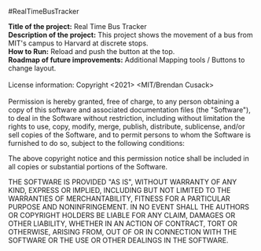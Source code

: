 #RealTimeBusTracker

<b>Title of the project:</b> Real Time Bus Tracker <br>
<b>Description of the project:</b> This project shows the movement of a bus from MIT's campus to Harvard at discrete stops. <br>
<b>How to Run:</b> Reload and push the button at the top. <br>
<b>Roadmap of future improvements:</b> Additional Mapping tools / Buttons to change layout. <br>
<br>
License information: Copyright <2021> <MIT/Brendan Cusack><br>
<br>
Permission is hereby granted, free of charge, to any person obtaining a copy of this software and associated documentation files (the "Software"), to deal in the Software without restriction, including without limitation the rights to use, copy, modify, merge, publish, distribute, sublicense, and/or sell copies of the Software, and to permit persons to whom the Software is furnished to do so, subject to the following conditions:

The above copyright notice and this permission notice shall be included in all copies or substantial portions of the Software.

THE SOFTWARE IS PROVIDED "AS IS", WITHOUT WARRANTY OF ANY KIND, EXPRESS OR IMPLIED, INCLUDING BUT NOT LIMITED TO THE WARRANTIES OF MERCHANTABILITY, FITNESS FOR A PARTICULAR PURPOSE AND NONINFRINGEMENT. IN NO EVENT SHALL THE AUTHORS OR COPYRIGHT HOLDERS BE LIABLE FOR ANY CLAIM, DAMAGES OR OTHER LIABILITY, WHETHER IN AN ACTION OF CONTRACT, TORT OR OTHERWISE, ARISING FROM, OUT OF OR IN CONNECTION WITH THE SOFTWARE OR THE USE OR OTHER DEALINGS IN THE SOFTWARE.
